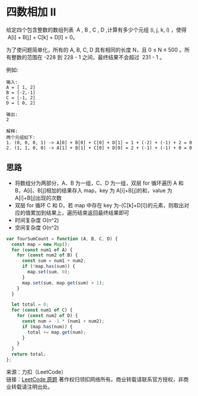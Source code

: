 # 四数相加 II

给定四个包含整数的数组列表  A , B , C , D ,计算有多少个元组 (i, j, k, l) ，使得  A[i] + B[j] + C[k] + D[l] = 0。

为了使问题简单化，所有的 A, B, C, D 具有相同的长度 N，且 0 ≤ N ≤ 500 。所有整数的范围在 -228 到 228 - 1 之间，最终结果不会超过  231 - 1 。

例如:

```text
输入:
A = [ 1, 2]
B = [-2,-1]
C = [-1, 2]
D = [ 0, 2]

输出:
2

解释:
两个元组如下:
1. (0, 0, 0, 1) -> A[0] + B[0] + C[0] + D[1] = 1 + (-2) + (-1) + 2 = 0
2. (1, 1, 0, 0) -> A[1] + B[1] + C[0] + D[0] = 2 + (-1) + (-1) + 0 = 0
```

## 思路

- 将数组分为两部分，A、B 为一组，C、D 为一组，双层 for 循环遍历 A 和 B，A[i]、B[j]相加的结果存入 map，key 为 A[i]+B[j]的和，value 为 A[i]+B[j]出现的次数
- 双层 for 循环 C 和 D，若 map 中存在 key 为-(C[k]+D[l])的元素，则取出对应的值累加到结果上，遍历结束返回最终结果即可
- 时间复杂度 O(n^2)
- 空间复杂度 O(n^2)

```js
var fourSumCount = function (A, B, C, D) {
  const map = new Map();
  for (const num1 of A) {
    for (const num2 of B) {
      const sum = num1 + num2;
      if (!map.has(sum)) {
        map.set(sum, 0);
      }
      map.set(sum, map.get(sum) + 1);
    }
  }

  let total = 0;
  for (const num1 of C) {
    for (const num2 of D) {
      const num = -1 * (num1 + num2);
      if (map.has(num)) {
        total += map.get(num);
      }
    }
  }
  return total;
};
```

来源：力扣（LeetCode）  
链接：[LeetCode 原题](https://leetcode-cn.com/problems/4sum-ii)
著作权归领扣网络所有。商业转载请联系官方授权，非商业转载请注明出处。
